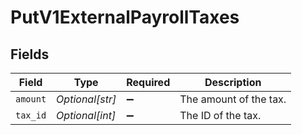 # PutV1ExternalPayrollTaxes


## Fields

| Field                  | Type                   | Required               | Description            |
| ---------------------- | ---------------------- | ---------------------- | ---------------------- |
| `amount`               | *Optional[str]*        | :heavy_minus_sign:     | The amount of the tax. |
| `tax_id`               | *Optional[int]*        | :heavy_minus_sign:     | The ID of the tax.     |
